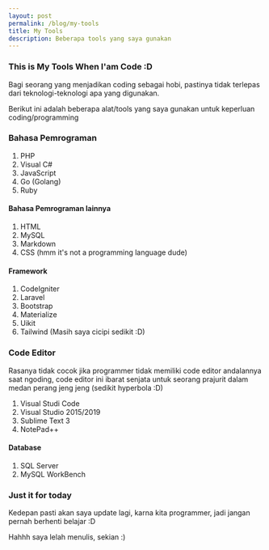 ```yaml
---
layout: post
permalink: /blog/my-tools
title: My Tools
description: Beberapa tools yang saya gunakan
---
```


### This is My Tools When I'am Code :D

Bagi seorang yang menjadikan coding sebagai hobi, pastinya tidak terlepas dari teknologi-teknologi apa yang digunakan.

Berikut ini adalah beberapa alat/tools yang saya gunakan untuk keperluan coding/programming

### Bahasa Pemrograman
1. PHP
2. Visual C#
3. JavaScript
4. Go (Golang)
5. Ruby

#### Bahasa Pemrograman lainnya
1. HTML
2. MySQL
3. Markdown
4. CSS (hmm it's not a programming language dude)

#### Framework
1. CodeIgniter
2. Laravel
3. Bootstrap
4. Materialize
5. Uikit
6. Tailwind (Masih saya cicipi sedikit :D)

### Code Editor

Rasanya tidak cocok jika programmer tidak memiliki code editor andalannya saat ngoding, code editor ini ibarat senjata untuk seorang prajurit dalam medan perang jeng jeng (sedikit hyperbola :D)

1. Visual Studi Code
2. Visual Studio 2015/2019
3. Sublime Text 3
4. NotePad++

#### Database
1. SQL Server
2. MySQL WorkBench

### Just it for today

Kedepan pasti akan saya update lagi, karna kita programmer, jadi jangan pernah berhenti belajar :D

Hahhh saya lelah menulis, sekian :)